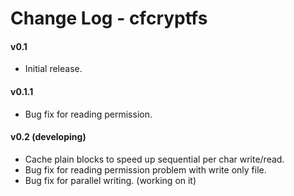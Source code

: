 # Change Log - cfcryptfs 

#### v0.1
* Initial release.

#### v0.1.1
* Bug fix for reading permission.

#### v0.2 (developing)
* Cache plain blocks to speed up sequential per char write/read.
* Bug fix for reading permission problem with write only file.
* Bug fix for parallel writing. (working on it)  
